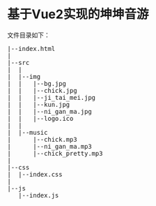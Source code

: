 # 基于Vue2实现的坤坤音游
文件目录如下：
<pre>
|--index.html
|
|--src
|  |
|  |--img
|  |   |--bg.jpg
|  |   |--chick.jpg
|  |   |--ji_tai_mei.jpg
|  |   |--kun.jpg
|  |   |--ni_gan_ma.jpg
|  |   |--logo.ico
|  |
|  |--music
|      |--chick.mp3
|      |--ni_gan_ma.mp3
|      |--chick_pretty.mp3
|
|--css
|  |--index.css
|
|--js
   |--index.js
</pre>
